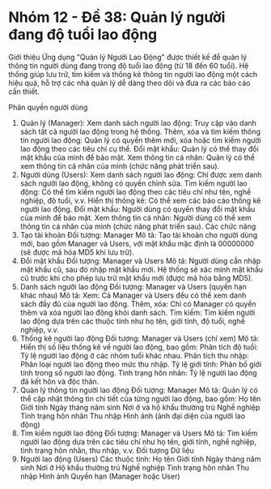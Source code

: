 # Nhóm 12 - Đề 38: Quản lý người đang độ tuổi lao động 
Giới thiệu
Ứng dụng "Quản lý Người Lao Động" được thiết kế để quản lý thông tin người dùng đang trong độ tuổi lao động (từ 18 đến 60 tuổi). Hệ thống giúp lưu trữ, tìm kiếm và thống kê thông tin người lao động một cách hiệu quả, hỗ trợ các nhà quản lý dễ dàng theo dõi và đưa ra các báo cáo cần thiết.

Phân quyền người dùng
1. Quản lý (Manager):
Xem danh sách người lao động: Truy cập vào danh sách tất cả người lao động trong hệ thống.
Thêm, xóa và tìm kiếm thông tin người lao động: Quản lý có quyền thêm mới, xóa hoặc tìm kiếm người lao động theo các tiêu chí cụ thể.
Đổi mật khẩu: Quản lý có thể thay đổi mật khẩu của mình để bảo mật.
Xem thông tin cá nhân: Quản lý có thể xem thông tin cá nhân của mình (chức năng phát triển sau).
2. Người dùng (Users):
Xem danh sách người lao động: Chỉ được xem danh sách người lao động, không có quyền chỉnh sửa.
Tìm kiếm người lao động: Có thể tìm kiếm người lao động theo các tiêu chí như tên, nghề nghiệp, độ tuổi, v.v.
Hiển thị thống kê: Có thể xem các báo cáo thống kê người lao động.
Đổi mật khẩu: Người dùng có quyền thay đổi mật khẩu của mình để bảo mật.
Xem thông tin cá nhân: Người dùng có thể xem thông tin cá nhân của mình (chức năng phát triển sau).
Các chức năng
1. Tạo tài khoản
Đối tượng: Manager
Mô tả: Tạo tài khoản cho người dùng mới, bao gồm Manager và Users, với mật khẩu mặc định là 00000000 (sẽ được mã hóa MD5 khi lưu trữ).
2. Đổi mật khẩu
Đối tượng: Manager và Users
Mô tả: Người dùng cần nhập mật khẩu cũ, sau đó nhập mật khẩu mới. Hệ thống sẽ xác minh mật khẩu cũ trước khi cho phép lưu trữ mật khẩu mới (được mã hóa bằng MD5).
3. Danh sách người lao động
Đối tượng: Manager và Users (quyền hạn khác nhau)
Mô tả:
Xem: Cả Manager và Users đều có thể xem danh sách đầy đủ của người lao động.
Thêm, xóa: Chỉ có Manager có quyền thêm và xóa người lao động khỏi danh sách.
Tìm kiếm: Tìm kiếm người lao động dựa trên các thuộc tính như họ tên, giới tính, độ tuổi, nghề nghiệp, v.v.
4. Thống kê người lao động
Đối tượng: Manager và Users (chỉ xem)
Mô tả:
Hiển thị số liệu thống kê về người lao động, bao gồm:
Phân tích độ tuổi: Tỷ lệ người lao động ở các nhóm tuổi khác nhau.
Phân tích thu nhập: Phân loại người lao động theo mức thu nhập.
Tỷ lệ giới tính: Phân bố giới tính trong số người lao động.
Tình trạng hôn nhân: Tỷ lệ người lao động đã kết hôn và độc thân.
5. Quản lý thông tin người lao động
Đối tượng: Manager
Mô tả: Quản lý có thể cập nhật thông tin chi tiết của từng người lao động, bao gồm:
Họ tên
Giới tính
Ngày tháng năm sinh
Nơi ở và hộ khẩu thường trú
Nghề nghiệp
Tình trạng hôn nhân
Thu nhập
Hình ảnh (ảnh đại diện của người lao động)
6. Tìm kiếm người lao động
Đối tượng: Manager và Users
Mô tả: Tìm kiếm người lao động dựa trên các tiêu chí như họ tên, giới tính, nghề nghiệp, tình trạng hôn nhân, thu nhập, v.v.
Đối tượng Dữ liệu
1. Người lao động (Users)
Các thuộc tính:
Họ tên
Giới tính
Ngày tháng năm sinh
Nơi ở
Hộ khẩu thường trú
Nghề nghiệp
Tình trạng hôn nhân
Thu nhập
Hình ảnh
Quyền hạn (Manager hoặc User)
